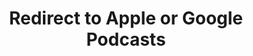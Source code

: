 ---
title: Redirect to Apple or Google Podcasts
redirect_from:
- /078r/
- /zadnja/
redirect_to: https://pod.fo/e/13ea55
---